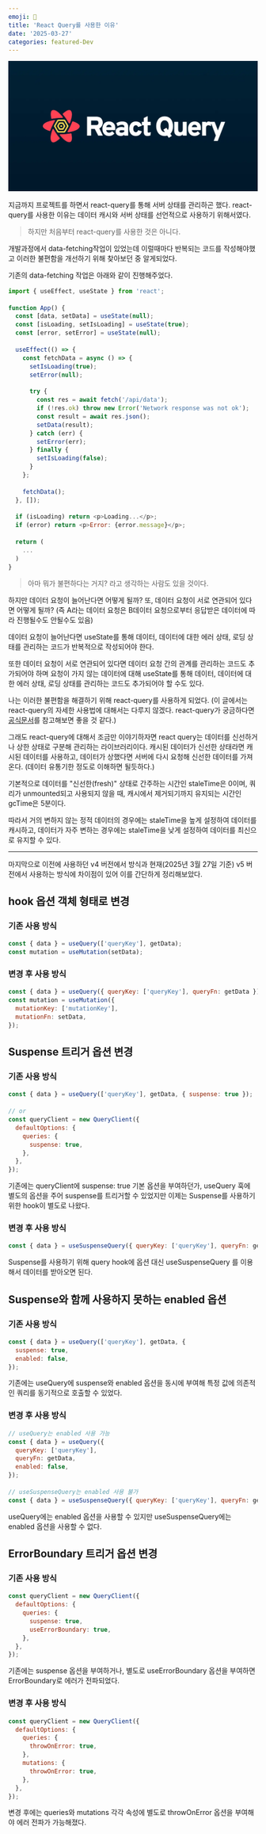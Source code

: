 ```yaml
---
emoji: 🤠
title: 'React Query를 사용한 이유'
date: '2025-03-27'
categories: featured-Dev
---
```


<img src="./react-query.webp" alt="react-query" />

지금까지 프로젝트를 하면서 react-query를 통해 서버 상태를 관리하곤 했다.
react-query를 사용한 이유는 데이터 캐시와 서버 상태를 선언적으로 사용하기 위해서였다.

> 하지만 처음부터 react-query를 사용한 것은 아니다.

개발과정에서 data-fetching작업이 있었는데 이럴때마다 반복되는 코드를 작성해야했고 이러한 불편함을 개선하기 위해 찾아보던 중 알게되었다.

기존의 data-fetching 작업은 아래와 같이 진행해주었다.

```javascript
import { useEffect, useState } from 'react';

function App() {
  const [data, setData] = useState(null);
  const [isLoading, setIsLoading] = useState(true);
  const [error, setError] = useState(null);

  useEffect(() => {
    const fetchData = async () => {
      setIsLoading(true);
      setError(null);

      try {
        const res = await fetch('/api/data');
        if (!res.ok) throw new Error('Network response was not ok');
        const result = await res.json();
        setData(result);
      } catch (err) {
        setError(err);
      } finally {
        setIsLoading(false);
      }
    };

    fetchData();
  }, []);

  if (isLoading) return <p>Loading...</p>;
  if (error) return <p>Error: {error.message}</p>;

  return (
    ...
  )
}
```

> 아마 뭐가 불편하다는 거지? 라고 생각하는 사람도 있을 것이다.

하지만 데이터 요청이 늘어난다면 어떻게 될까? 또, 데이터 요청이 서로 연관되어 있다면 어떻게 될까? (즉 A라는 데이터 요청은 B데이터 요청으로부터 응답받은 데이터에 따라 진행될수도 안될수도 있음)

데이터 요청이 늘어난다면 useState를 통해 데이터, 데이터에 대한 에러 상태, 로딩 상태를 관리하는 코드가 반복적으로 작성되어야 한다.

또한 데이터 요청이 서로 연관되어 있다면 데이터 요청 간의 관계를 관리하는 코드도 추가되어야 하며 요청이 가지 않는 데이터에 대해 useState를 통해 데이터, 데이터에 대한 에러 상태, 로딩 상태를 관리하는 코드도 추가되어야 할 수도 있다.

나는 이러한 불편함을 해결하기 위해 react-query를 사용하게 되었다. (이 글에서는 react-query의 자세한 사용법에 대해서는 다루지 않겠다. react-query가 궁금하다면 [공식문서](https://tanstack.com/query/latest/docs/framework/react/overview)를 참고해보면 좋을 것 같다.)

그래도 react-query에 대해서 조금만 이야기하자면 react query는 데이터를 신선하거나 상한 상태로 구분해 관리하는 라이브러리이다.
캐시된 데이터가 신선한 상태라면 캐시된 데이터를 사용하고, 데이터가 상했다면 서버에 다시 요청해 신선한 데이터를 가져온다. (데이터 유통기한 정도로 이해하면 될듯하다.)

기본적으로 데이터를 "신선한(fresh)" 상태로 간주하는 시간인 staleTime은 0이며, 쿼리가 unmounted되고 사용되지 않을 때, 캐시에서 제거되기까지 유지되는 시간인 gcTime은 5분이다.

따라서 거의 변하지 않는 정적 데이터의 경우에는 staleTime을 높게 설정하여 데이터를 캐시하고, 데이터가 자주 변하는 경우에는 staleTime을 낮게 설정하여 데이터를 최신으로 유지할 수 있다.

<hr />

마지막으로 이전에 사용하던 v4 버전에서 방식과 현재(2025년 3월 27일 기준) v5 버전에서 사용하는 방식에 차이점이 있어 이를 간단하게 정리해보았다.

## hook 옵션 객체 형태로 변경

### 기존 사용 방식

```javascript
const { data } = useQuery(['queryKey'], getData);
const mutation = useMutation(setData);
```

### 변경 후 사용 방식

```javascript
const { data } = useQuery({ queryKey: ['queryKey'], queryFn: getData });
const mutation = useMutation({
  mutationKey: ['mutationKey'],
  mutationFn: setData,
});
```

## Suspense 트리거 옵션 변경

### 기존 사용 방식

```javascript
const { data } = useQuery(['queryKey'], getData, { suspense: true });

// or
const queryClient = new QueryClient({
  defaultOptions: {
    queries: {
      suspense: true,
    },
  },
});
```

기존에는 queryClient에 suspense: true 기본 옵션을 부여하던가, useQuery 훅에 별도의 옵션을 주어 suspense를 트리거할 수 있었지만 이제는 Suspense를 사용하기 위한 hook이 별도로 나왔다.

### 변경 후 사용 방식

```javascript
const { data } = useSuspenseQuery({ queryKey: ['queryKey'], queryFn: getData });
```

Suspense를 사용하기 위해 query hook에 옵션 대신 useSuspenseQuery 를 이용해서 데이터를 받아오면 된다.

## Suspense와 함께 사용하지 못하는 enabled 옵션

### 기존 사용 방식

```javascript
const { data } = useQuery(['queryKey'], getData, {
  suspense: true,
  enabled: false,
});
```

기존에는 useQuery에 suspense와 enabled 옵션을 동시에 부여해 특정 값에 의존적인 쿼리를 동기적으로 호출할 수 있었다.

### 변경 후 사용 방식

```javascript
// useQuery는 enabled 사용 가능
const { data } = useQuery({
  queryKey: ['queryKey'],
  queryFn: getData,
  enabled: false,
});

// useSuspenseQuery는 enabled 사용 불가
const { data } = useSuspenseQuery({ queryKey: ['queryKey'], queryFn: getData });
```

useQuery에는 enabled 옵션을 사용할 수 있지만 useSuspenseQuery에는 enabled 옵션을 사용할 수 없다.

## ErrorBoundary 트리거 옵션 변경

### 기존 사용 방식

```javascript
const queryClient = new QueryClient({
  defaultOptions: {
    queries: {
      suspense: true,
      useErrorBoundary: true,
    },
  },
});
```

기존에는 suspense 옵션을 부여하거나, 별도로 useErrorBoundary 옵션을 부여하면 ErrorBoundary로 에러가 전파되었다.

### 변경 후 사용 방식

```javascript
const queryClient = new QueryClient({
  defaultOptions: {
    queries: {
      throwOnError: true,
    },
    mutations: {
      throwOnError: true,
    },
  },
});
```

변경 후에는 queries와 mutations 각각 속성에 별도로 throwOnError 옵션을 부여해야 에러 전파가 가능해졌다.
